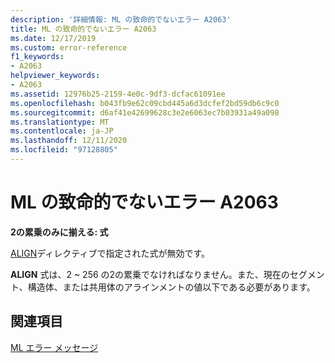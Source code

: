 ```yaml
---
description: '詳細情報: ML の致命的でないエラー A2063'
title: ML の致命的でないエラー A2063
ms.date: 12/17/2019
ms.custom: error-reference
f1_keywords:
- A2063
helpviewer_keywords:
- A2063
ms.assetid: 12976b25-2159-4e0c-9df3-dcfac61091ee
ms.openlocfilehash: b043fb9e62c09cbd445a6d3dcfef2bd59db6c9c0
ms.sourcegitcommit: d6af41e42699628c3e2e6063ec7b03931a49a098
ms.translationtype: MT
ms.contentlocale: ja-JP
ms.lasthandoff: 12/11/2020
ms.locfileid: "97128805"
---
```

# <a name="ml-nonfatal-error-a2063"></a>ML の致命的でないエラー A2063

**2の累乗のみに揃える: 式**

[ALIGN](align-masm.md)ディレクティブで指定された式が無効です。

**ALIGN** 式は、2 ~ 256 の2の累乗でなければなりません。また、現在のセグメント、構造体、または共用体のアラインメントの値以下である必要があります。

## <a name="see-also"></a>関連項目

[ML エラー メッセージ](ml-error-messages.md)
